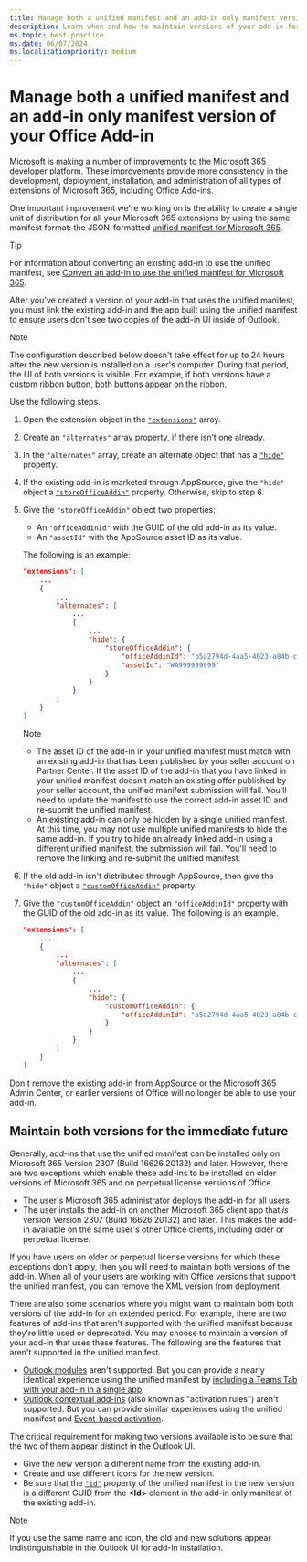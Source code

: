 ```yaml
---
title: Manage both a unified manifest and an add-in only manifest version of your Office Add-in
description: Learn when and how to maintain versions of your add-in for each type of manifest.
ms.topic: best-practice
ms.date: 06/07/2024
ms.localizationpriority: medium
---
```


# Manage both a unified manifest and an add-in only manifest version of your Office Add-in

Microsoft is making a number of improvements to the Microsoft 365 developer platform. These improvements provide more consistency in the development, deployment, installation, and administration of all types of extensions of Microsoft 365, including Office Add-ins.

One important improvement we're working on is the ability to create a single unit of distribution for all your Microsoft 365 extensions by using the same manifest format: the JSON-formatted [unified manifest for Microsoft 365](../develop/unified-manifest-overview.md).

> [!TIP]
> For information about converting an existing add-in to use the unified manifest, see [Convert an add-in to use the unified manifest for Microsoft 365](../develop/convert-xml-to-json-manifest.md).

After you've created a version of your add-in that uses the unified manifest, you must link the existing add-in and the app built using the unified manifest to ensure users don't see two copies of the add-in UI inside of Outlook.

> [!NOTE]
> The configuration described below doesn't take effect for up to 24 hours after the new version is installed on a user's computer. During that period, the UI of both versions is visible. For example, if both versions have a custom ribbon button, both buttons appear on the ribbon.

Use the following steps.

1. Open the extension object in the [`"extensions"`](/microsoft-365/extensibility/schema/root#extensions) array.
1. Create an [`"alternates"`](/microsoft-365/extensibility/schema/element-extensions#alternates) array property, if there isn’t one already.
1. In the `"alternates"` array, create an alternate object that has a [`"hide"`](/microsoft-365/extensibility/schema/extension-alternate-versions-array#hide) property.
1. If the existing add-in is marketed through AppSource, give the `"hide"` object a [`"storeOfficeAddin"`](/microsoft-365/extensibility/schema/extension-alternate-versions-array-hide#storeofficeaddin) property. Otherwise, skip to step 6.
1. Give the `"storeOfficeAddin"` object two properties:

    - An `"officeAddinId"` with the GUID of the old add-in as its value.
    - An `"assetId"` with the AppSource asset ID as its value.

    The following is an example:

    ```json
    "extensions": [
        ...
        {
            ...
            "alternates": [
                ...
                {
                    ...
                    "hide": {
                        "storeOfficeAddin": {
                            "officeAddinId": "b5a2794d-4aa5-4023-a84b-c60a3cbd33d4",
                            "assetId": "WA999999999"
                        }
                    }
                }
            ]
        }
    ]
    ```

    > [!NOTE]
    > 
    > - The asset ID of the add-in in your unified manifest must match with an existing add-in that has been published by your seller account on Partner Center. If the asset ID of the add-in that you have linked in your unified manifest doesn't match an existing offer published by your seller account, the unified manifest submission will fail. You'll need to update the manifest to use the correct add-in asset ID and re-submit the unified manifest.
    > - An existing add-in can only be hidden by a single unified manifest. At this time, you may not use multiple unified manifests to hide the same add-in. If you try to hide an already linked add-in using a different unified manifest, the submission will fail. You'll need to remove the linking and re-submit the unified manifest.

1. If the old add-in isn't distributed through AppSource, then give the `"hide"` object a [`"customOfficeAddin"`](/microsoft-365/extensibility/schema/extension-alternate-versions-array-hide-custom-office-addin) property.
1. Give the `"customOfficeAddin"` object an `"officeAddinId"` property with the GUID of the old add-in as its value. The following is an example.

    ```json
    "extensions": [
        ...
        {
            ...
            "alternates": [
                ...
                {
                    ...
                    "hide": {
                        "customOfficeAddin": {
                            "officeAddinId": "b5a2794d-4aa5-4023-a84b-c60a3cbd33d4"
                        }
                    }
                }
            ]
        }
    ]
    ```

Don't remove the existing add-in from AppSource or the Microsoft 365 Admin Center, or earlier versions of Office will no longer be able to use your add-in.

## Maintain both versions for the immediate future

Generally, add-ins that use the unified manifest can be installed only on Microsoft 365 Version 2307 (Build 16626.20132) and later. However, there are two exceptions which enable these add-ins to be installed on older versions of Microsoft 365 and on perpetual license versions of Office.

- The user's Microsoft 365 administrator deploys the add-in for all users.
- The user installs the add-in on another Microsoft 365 client app that *is* version Version 2307 (Build 16626.20132) and later. This makes the add-in available on the same user's other Office clients, including older or perpetual license.

If you have users on older or perpetual license versions for which these exceptions don't apply, then you will need to maintain both versions of the add-in. When all of your users are working with Office versions that support the unified manifest, you can remove the XML version from deployment.

There are also some scenarios where you might want to maintain both both versions of the add-in for an extended period. For example, there are two features of add-ins that aren't supported with the unified manifest because they're little used or deprecated. You may choose to maintain a version of your add-in that uses these features. The following are the features that aren't supported in the unified manifest.

- [Outlook modules](../outlook/extension-module-outlook-add-ins.md) aren't supported. But you can provide a nearly identical experience using the unified manifest by [including a Teams Tab with your add-in in a single app](/microsoftteams/platform/m365-apps/combine-office-add-in-and-teams-app).
- [Outlook contextual add-ins](../outlook/contextual-outlook-add-ins.md) (also known as "activation rules") aren't supported. But you can provide similar experiences using the unified manifest and [Event-based activation](../outlook/autolaunch.md).

The critical requirement for making two versions available is to be sure that the two of them appear distinct in the Outlook UI.

- Give the new version a different name from the existing add-in.
- Create and use different icons for the new version.
- Be sure that the [`"id"`](/microsoft-365/extensibility/schema/root#id) property of the unified manifest in the new version is a different GUID from the **\<Id\>** element in the add-in only manifest of the existing add-in.

> [!NOTE]
> If you use the same name and icon, the old and new solutions appear indistinguishable in the Outlook UI for add-in installation.
